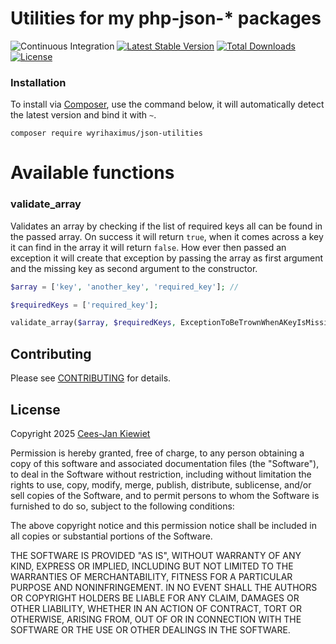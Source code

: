# Utilities for my php-json-* packages

![Continuous Integration](https://github.com/WyriHaximus/php-json-utilities/workflows/Continuous%20Integration/badge.svg)
[![Latest Stable Version](https://poser.pugx.org/WyriHaximus/json-utilities/v/stable.png)](https://packagist.org/packages/WyriHaximus/json-utilities)
[![Total Downloads](https://poser.pugx.org/WyriHaximus/json-utilities/downloads.png)](https://packagist.org/packages/WyriHaximus/json-utilities)
[![License](https://poser.pugx.org/WyriHaximus/json-utilities/license.png)](https://packagist.org/packages/wyrihaximus/json-utilities)

### Installation ###

To install via [Composer](http://getcomposer.org/), use the command below, it will automatically detect the latest version and bind it with `~`.

```
composer require wyrihaximus/json-utilities
```

# Available functions

### validate_array

Validates an array by checking if the list of required keys all can be found in the passed array. On success it will
return `true`, when it comes across a key it can find in the array it will return `false`. How ever then passed an
exception it will create that exception by passing the array as first argument and the missing key as second argument
to the constructor.

```php
$array = ['key', 'another_key', 'required_key']; //

$requiredKeys = ['required_key'];

validate_array($array, $requiredKeys, ExceptionToBeTrownWhenAKeyIsMissing::class);
```

## Contributing ##

Please see [CONTRIBUTING](CONTRIBUTING.md) for details.

## License ##

Copyright 2025 [Cees-Jan Kiewiet](http://wyrihaximus.net/)

Permission is hereby granted, free of charge, to any person
obtaining a copy of this software and associated documentation
files (the "Software"), to deal in the Software without
restriction, including without limitation the rights to use,
copy, modify, merge, publish, distribute, sublicense, and/or sell
copies of the Software, and to permit persons to whom the
Software is furnished to do so, subject to the following
conditions:

The above copyright notice and this permission notice shall be
included in all copies or substantial portions of the Software.

THE SOFTWARE IS PROVIDED "AS IS", WITHOUT WARRANTY OF ANY KIND,
EXPRESS OR IMPLIED, INCLUDING BUT NOT LIMITED TO THE WARRANTIES
OF MERCHANTABILITY, FITNESS FOR A PARTICULAR PURPOSE AND
NONINFRINGEMENT. IN NO EVENT SHALL THE AUTHORS OR COPYRIGHT
HOLDERS BE LIABLE FOR ANY CLAIM, DAMAGES OR OTHER LIABILITY,
WHETHER IN AN ACTION OF CONTRACT, TORT OR OTHERWISE, ARISING
FROM, OUT OF OR IN CONNECTION WITH THE SOFTWARE OR THE USE OR
OTHER DEALINGS IN THE SOFTWARE.
